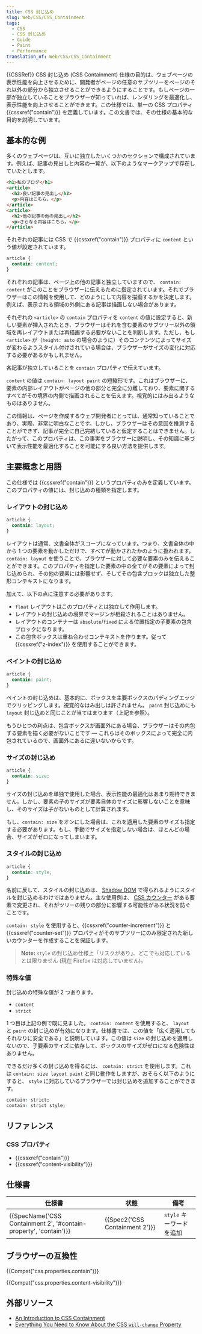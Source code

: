 ```yaml
---
title: CSS 封じ込め
slug: Web/CSS/CSS_Containment
tags:
  - CSS
  - CSS 封じ込め
  - Guide
  - Paint
  - Performance
translation_of: Web/CSS/CSS_Containment
---
```

{{CSSRef}}
CSS 封じ込め (CSS Containment) 仕様の目的は、ウェブページの表示性能を向上させるために、開発者がページの任意のサブツリーをページのそれ以外の部分から独立させることができるようにすることです。もしページの一部が独立していることをブラウザーが知っていれば、レンダリングを最適化し、表示性能を向上させることができます。この仕様では、単一の CSS プロパティ {{cssxref("contain")}} を定義しています。この文書では、その仕様の基本的な目的を説明しています。

## 基本的な例

多くのウェブページは、互いに独立したいくつかのセクションで構成されています。例えば、記事の見出しと内容の一覧が、以下のようなマークアップで存在していたとします。

```html
<h1>私のブログ</h1>
<article>
  <h2>良い記事の見出し</h2>
  <p>内容はこちら。</p>
</article>
<article>
  <h2>他の記事の他の見出し</h2>
  <p>さらなる内容はこちら。</p>
</article>
```

それぞれの記事には CSS で {{cssxref("contain")}} プロパティに `content` という値が設定されています。

```css
article {
  contain: content;
}
```

それぞれの記事は、ページ上の他の記事と独立していますので、 `contain: content` がこのことをブラウザーに伝えるために指定されています。それでブラウザーはこの情報を使用して、どのようにして内容を描画するかを決定します。例えば、表示される領域の外側にある記事は描画しない場合があります。

それぞれの `<article>` の `contain` プロパティを `content` の値に設定すると、新しい要素が挿入されたとき、ブラウザーはそれを含む要素のサブツリー以外の領域を再レイアウトまたは再描画する必要がないことを判断します。ただし、もし `<article>` が（`height: auto` の場合のように）そのコンテンツによってサイズが変わるようスタイル付けされている場合は、ブラウザーがサイズの変化に対応する必要があるかもしれません。

各記事が独立していることを `contain` プロパティで伝えています。

`content` の値は `contain: layout paint` の短縮形です。これはブラウザーに、要素の内部レイアウトがページの他の部分と完全に分離しており、要素に関するすべてがその境界の内側で描画されることを伝えます。視覚的にはみ出るようなものはありません。

この情報は、ページを作成するウェブ開発者にとっては、通常知っていることであり、実際、非常に明白なことです。しかし、ブラウザーはその意図を推測することができず、記事が完全に自己完結していると仮定することはできません。したがって、このプロパティは、この事実をブラウザーに説明し、その知識に基づいて表示性能を最適化することを可能にする良い方法を提供します。

## 主要概念と用語

この仕様では {{cssxref("contain")}} というプロパティのみを定義しています。このプロパティの値には、封じ込めの種類を指定します。

### レイアウトの封じ込め

```css
article {
  contain: layout;
}
```

レイアウトは通常、文書全体がスコープになっています。つまり、文書全体の中から 1 つの要素を動かしただけで、すべてが動かされたかのように扱われます。 `contain: layout` を使うことで、ブラウザーに対して必要な要素のみを伝えることができます。このプロパティを指定した要素の中の全てがその要素によって封じ込められ、その他の要素には影響せず、そしてその包含ブロックは独立した整形コンテキストになります。

加えて、以下の点に注意する必要があります。

- `float` レイアウトはこのプロパティとは独立して作用します。
- レイアウトの封じ込めの境界でマージンが相殺されることはありません。
- レイアウトのコンテナーは `absolute`/`fixed` による位置指定の子要素の包含ブロックになります。
- この包含ボックスは重ね合わせコンテキストを作ります。従って {{cssxref("z-index")}} を使用することができます。

### ペイントの封じ込め

```css
article {
  contain: paint;
}
```

ペイントの封じ込めは、基本的に、ボックスを主要ボックスのパディングエッジでクリッピングします。視覚的なはみ出しは許されません。 `paint` 封じ込めにも `layout` 封じ込めと同じことが当てはまります（上記を参照）。

もうひとつの利点は、包含ボックスが画面外にある場合、ブラウザーはその内包する要素を描く必要がないことです — これらはそのボックスによって完全に内包されているので、画面外にあるに違いないからです。

### サイズの封じ込め

```css
article {
  contain: size;
}
```

サイズの封じ込めを単独で使用した場合、表示性能の最適化はあまり期待できません。しかし、要素の子のサイズが要素自体のサイズに影響しないことを意味し、そのサイズは子がないものとして計算されます。

もし、`contain: size` をオンにした場合は、これを適用した要素のサイズも指定する必要があります。もし、手動でサイズを指定しない場合は、ほとんどの場合、サイズがゼロになってしまいます。

### スタイルの封じ込め

```css
article {
  contain: style;
}
```

名前に反して、スタイルの封じ込めは、 [Shadow DOM](/ja/docs/Web/Web_Components/Using_shadow_DOM) で得られるようにスタイルを封じ込めるわけではありません。主な使用例は、 [CSS カウンター](/ja/docs/Web/CSS/CSS_Counter_Styles/Using_CSS_counters) がある要素で変更され、それがツリーの残りの部分に影響する可能性がある状況を防ぐことです。

`contain: style` を使用すると、{{cssxref("counter-increment")}} と {{cssxref("counter-set")}} プロパティがそのサブツリーにのみ限定された新しいカウンターを作成することを保証します。

> **Note:** `style` の封じ込め仕様上「リスクがあり」、どこでも対応しているとは限りません (現在 Firefox は対応していません)。

### 特殊な値

封じ込めの特殊な値が 2 つあります。

- `content`
- `strict`

1 つ目は上記の例で既に見ました。 `contain: content` を使用すると、 `layout` と `paint` の封じ込めが有効になります。仕様書では、この値を「広く適用してもそれなりに安全である」と説明しています。この値は `size` の封じ込めを適用しないので、子要素のサイズに依存して、ボックスのサイズがゼロになる危険性はありません。

できるだけ多くの封じ込めを得るには、 `contain: strict` を使用します。これは `contain: size layout paint` と同じ動作をしますが、おそらく以下のようにすると、 `style` に対応しているブラウザーでは封じ込めを追加することができます。

```css
contain: strict;
contain: strict style;
```

## リファレンス

### CSS プロパティ

- {{cssxref("contain")}}
- {{cssxref("content-visibility")}}

## 仕様書

| 仕様書                                                                            | 状態                                   | 備考               |
| ---------------------------------------------------------------------------------------- | ---------------------------------------- | --------------------- |
| {{SpecName('CSS Containment 2', '#contain-property', 'contain')}} | {{Spec2('CSS Containment 2')}} | `style` キーワードを追加 |

## ブラウザーの互換性

{{Compat("css.properties.contain")}}

{{Compat("css.properties.content-visibility")}}

## 外部リソース

- [An Introduction to CSS Containment](https://blogs.igalia.com/mrego/2019/01/11/an-introduction-to-css-containment/)
- [Everything You Need to Know About the CSS `will-change` Property](https://dev.opera.com/articles/css-will-change-property)
